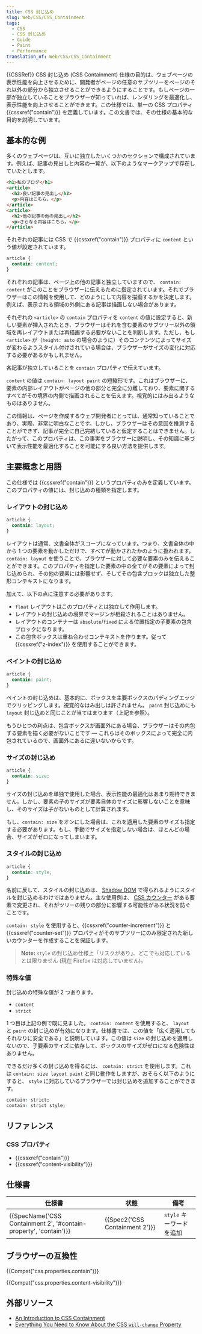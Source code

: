 ```yaml
---
title: CSS 封じ込め
slug: Web/CSS/CSS_Containment
tags:
  - CSS
  - CSS 封じ込め
  - Guide
  - Paint
  - Performance
translation_of: Web/CSS/CSS_Containment
---
```

{{CSSRef}}
CSS 封じ込め (CSS Containment) 仕様の目的は、ウェブページの表示性能を向上させるために、開発者がページの任意のサブツリーをページのそれ以外の部分から独立させることができるようにすることです。もしページの一部が独立していることをブラウザーが知っていれば、レンダリングを最適化し、表示性能を向上させることができます。この仕様では、単一の CSS プロパティ {{cssxref("contain")}} を定義しています。この文書では、その仕様の基本的な目的を説明しています。

## 基本的な例

多くのウェブページは、互いに独立したいくつかのセクションで構成されています。例えば、記事の見出しと内容の一覧が、以下のようなマークアップで存在していたとします。

```html
<h1>私のブログ</h1>
<article>
  <h2>良い記事の見出し</h2>
  <p>内容はこちら。</p>
</article>
<article>
  <h2>他の記事の他の見出し</h2>
  <p>さらなる内容はこちら。</p>
</article>
```

それぞれの記事には CSS で {{cssxref("contain")}} プロパティに `content` という値が設定されています。

```css
article {
  contain: content;
}
```

それぞれの記事は、ページ上の他の記事と独立していますので、 `contain: content` がこのことをブラウザーに伝えるために指定されています。それでブラウザーはこの情報を使用して、どのようにして内容を描画するかを決定します。例えば、表示される領域の外側にある記事は描画しない場合があります。

それぞれの `<article>` の `contain` プロパティを `content` の値に設定すると、新しい要素が挿入されたとき、ブラウザーはそれを含む要素のサブツリー以外の領域を再レイアウトまたは再描画する必要がないことを判断します。ただし、もし `<article>` が（`height: auto` の場合のように）そのコンテンツによってサイズが変わるようスタイル付けされている場合は、ブラウザーがサイズの変化に対応する必要があるかもしれません。

各記事が独立していることを `contain` プロパティで伝えています。

`content` の値は `contain: layout paint` の短縮形です。これはブラウザーに、要素の内部レイアウトがページの他の部分と完全に分離しており、要素に関するすべてがその境界の内側で描画されることを伝えます。視覚的にはみ出るようなものはありません。

この情報は、ページを作成するウェブ開発者にとっては、通常知っていることであり、実際、非常に明白なことです。しかし、ブラウザーはその意図を推測することができず、記事が完全に自己完結していると仮定することはできません。したがって、このプロパティは、この事実をブラウザーに説明し、その知識に基づいて表示性能を最適化することを可能にする良い方法を提供します。

## 主要概念と用語

この仕様では {{cssxref("contain")}} というプロパティのみを定義しています。このプロパティの値には、封じ込めの種類を指定します。

### レイアウトの封じ込め

```css
article {
  contain: layout;
}
```

レイアウトは通常、文書全体がスコープになっています。つまり、文書全体の中から 1 つの要素を動かしただけで、すべてが動かされたかのように扱われます。 `contain: layout` を使うことで、ブラウザーに対して必要な要素のみを伝えることができます。このプロパティを指定した要素の中の全てがその要素によって封じ込められ、その他の要素には影響せず、そしてその包含ブロックは独立した整形コンテキストになります。

加えて、以下の点に注意する必要があります。

- `float` レイアウトはこのプロパティとは独立して作用します。
- レイアウトの封じ込めの境界でマージンが相殺されることはありません。
- レイアウトのコンテナーは `absolute`/`fixed` による位置指定の子要素の包含ブロックになります。
- この包含ボックスは重ね合わせコンテキストを作ります。従って {{cssxref("z-index")}} を使用することができます。

### ペイントの封じ込め

```css
article {
  contain: paint;
}
```

ペイントの封じ込めは、基本的に、ボックスを主要ボックスのパディングエッジでクリッピングします。視覚的なはみ出しは許されません。 `paint` 封じ込めにも `layout` 封じ込めと同じことが当てはまります（上記を参照）。

もうひとつの利点は、包含ボックスが画面外にある場合、ブラウザーはその内包する要素を描く必要がないことです — これらはそのボックスによって完全に内包されているので、画面外にあるに違いないからです。

### サイズの封じ込め

```css
article {
  contain: size;
}
```

サイズの封じ込めを単独で使用した場合、表示性能の最適化はあまり期待できません。しかし、要素の子のサイズが要素自体のサイズに影響しないことを意味し、そのサイズは子がないものとして計算されます。

もし、`contain: size` をオンにした場合は、これを適用した要素のサイズも指定する必要があります。もし、手動でサイズを指定しない場合は、ほとんどの場合、サイズがゼロになってしまいます。

### スタイルの封じ込め

```css
article {
  contain: style;
}
```

名前に反して、スタイルの封じ込めは、 [Shadow DOM](/ja/docs/Web/Web_Components/Using_shadow_DOM) で得られるようにスタイルを封じ込めるわけではありません。主な使用例は、 [CSS カウンター](/ja/docs/Web/CSS/CSS_Counter_Styles/Using_CSS_counters) がある要素で変更され、それがツリーの残りの部分に影響する可能性がある状況を防ぐことです。

`contain: style` を使用すると、{{cssxref("counter-increment")}} と {{cssxref("counter-set")}} プロパティがそのサブツリーにのみ限定された新しいカウンターを作成することを保証します。

> **Note:** `style` の封じ込め仕様上「リスクがあり」、どこでも対応しているとは限りません (現在 Firefox は対応していません)。

### 特殊な値

封じ込めの特殊な値が 2 つあります。

- `content`
- `strict`

1 つ目は上記の例で既に見ました。 `contain: content` を使用すると、 `layout` と `paint` の封じ込めが有効になります。仕様書では、この値を「広く適用してもそれなりに安全である」と説明しています。この値は `size` の封じ込めを適用しないので、子要素のサイズに依存して、ボックスのサイズがゼロになる危険性はありません。

できるだけ多くの封じ込めを得るには、 `contain: strict` を使用します。これは `contain: size layout paint` と同じ動作をしますが、おそらく以下のようにすると、 `style` に対応しているブラウザーでは封じ込めを追加することができます。

```css
contain: strict;
contain: strict style;
```

## リファレンス

### CSS プロパティ

- {{cssxref("contain")}}
- {{cssxref("content-visibility")}}

## 仕様書

| 仕様書                                                                            | 状態                                   | 備考               |
| ---------------------------------------------------------------------------------------- | ---------------------------------------- | --------------------- |
| {{SpecName('CSS Containment 2', '#contain-property', 'contain')}} | {{Spec2('CSS Containment 2')}} | `style` キーワードを追加 |

## ブラウザーの互換性

{{Compat("css.properties.contain")}}

{{Compat("css.properties.content-visibility")}}

## 外部リソース

- [An Introduction to CSS Containment](https://blogs.igalia.com/mrego/2019/01/11/an-introduction-to-css-containment/)
- [Everything You Need to Know About the CSS `will-change` Property](https://dev.opera.com/articles/css-will-change-property)
